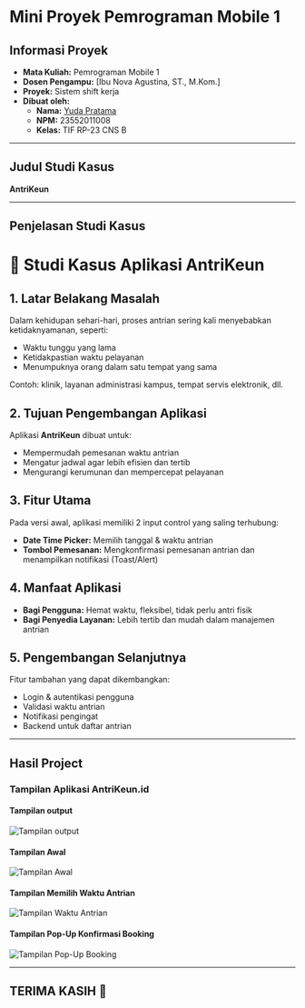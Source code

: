 # Mini Proyek Pemrograman Mobile 1

## Informasi Proyek

- **Mata Kuliah:** Pemrograman Mobile 1  
- **Dosen Pengampu:** [Ibu Nova Agustina, ST., M.Kom.]  
- **Proyek:** Sistem shift kerja   
- **Dibuat oleh:**  
  - **Nama:** [Yuda Pratama](https://github.com/yuda1213/Tugas-Pemerograman-Mobile)  
  - **NPM:** 23552011008  
  - **Kelas:** TIF RP-23 CNS B  

---

## Judul Studi Kasus

**AntriKeun**  

---

## Penjelasan Studi Kasus

<h1>📌 Studi Kasus Aplikasi AntriKeun</h1>

  <div class="section">
    <h2>1. Latar Belakang Masalah</h2>
    <p>
      Dalam kehidupan sehari-hari, proses antrian sering kali menyebabkan ketidaknyamanan, seperti:
    </p>
    <ul>
      <li>Waktu tunggu yang lama</li>
      <li>Ketidakpastian waktu pelayanan</li>
      <li>Menumpuknya orang dalam satu tempat yang sama</li>
    </ul>
    <p>Contoh: klinik, layanan administrasi kampus, tempat servis elektronik, dll.</p>
  </div>

  <div class="section">
    <h2>2. Tujuan Pengembangan Aplikasi</h2>
    <p>Aplikasi <strong>AntriKeun</strong> dibuat untuk:</p>
    <ul>
      <li>Mempermudah pemesanan waktu antrian</li>
      <li>Mengatur jadwal agar lebih efisien dan tertib</li>
      <li>Mengurangi kerumunan dan mempercepat pelayanan</li>
    </ul>
  </div>

  <div class="section">
    <h2>3. Fitur Utama</h2>
    <p>Pada versi awal, aplikasi memiliki 2 input control yang saling terhubung:</p>
    <ul>
      <li><strong>Date Time Picker:</strong> Memilih tanggal & waktu antrian</li>
      <li><strong>Tombol Pemesanan:</strong> Mengkonfirmasi pemesanan antrian dan menampilkan notifikasi (Toast/Alert)</li>
    </ul>
  </div>

  <div class="section">
    <h2>4. Manfaat Aplikasi</h2>
    <ul>
      <li><strong>Bagi Pengguna:</strong> Hemat waktu, fleksibel, tidak perlu antri fisik</li>
      <li><strong>Bagi Penyedia Layanan:</strong> Lebih tertib dan mudah dalam manajemen antrian</li>
    </ul>
  </div>

  <div class="section">
    <h2>5. Pengembangan Selanjutnya</h2>
    <p>Fitur tambahan yang dapat dikembangkan:</p>
    <ul>
      <li>Login & autentikasi pengguna</li>
      <li>Validasi waktu antrian</li>
      <li>Notifikasi pengingat</li>
      <li>Backend untuk daftar antrian</li>
    </ul>
  </div>

---

## Hasil Project

### Tampilan Aplikasi AntriKeun.id

#### Tampilan output
![Tampilan output](https://github.com/yuda1213/Tugas-Pemerograman-Mobile/blob/main/Screenshot%20(24).png)

#### Tampilan Awal 
![Tampilan Awal](https://github.com/yuda1213/Tugas-Pemerograman-Mobile/blob/main/Screenshot%20(25).png)

#### Tampilan Memilih Waktu Antrian
![Tampilan Waktu Antrian](https://github.com/BayuAjiPrayoga/AntriKeun.id-Mobile-1/blob/main/gambar2.jpg)

#### Tampilan Pop-Up Konfirmasi Booking
![Tampilan Pop-Up Booking](https://github.com/BayuAjiPrayoga/AntriKeun.id-Mobile-1/blob/main/gambar3.jpg)

---

## TERIMA KASIH 🙏
